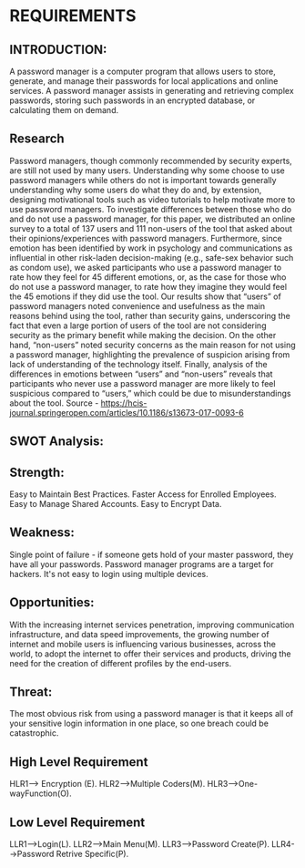 # REQUIREMENTS
## INTRODUCTION:
A password manager is a computer program that allows users to store, generate, and manage their passwords for local applications and online services.
A password manager assists in generating and retrieving complex passwords, storing such passwords in an encrypted database, or calculating them on demand.

## Research
Password managers, though commonly recommended by security experts, are still not used by many users. Understanding why some choose to use password managers while others do not is important towards generally understanding why some users do what they do and, by extension, designing motivational tools such as video tutorials to help motivate more to use password managers. To investigate differences between those who do and do not use a password manager, for this paper, we distributed an online survey to a total of 137 users and 111 non-users of the tool that asked about their opinions/experiences with password managers. Furthermore, since emotion has been identified by work in psychology and communications as influential in other risk-laden decision-making (e.g., safe-sex behavior such as condom use), we asked participants who use a password manager to rate how they feel for 45 different emotions, or, as the case for those who do not use a password manager, to rate how they imagine they would feel the 45 emotions if they did use the tool. Our results show that “users” of password managers noted convenience and usefulness as the main reasons behind using the tool, rather than security gains, underscoring the fact that even a large portion of users of the tool are not considering security as the primary benefit while making the decision. On the other hand, “non-users” noted security concerns as the main reason for not using a password manager, highlighting the prevalence of suspicion arising from lack of understanding of the technology itself. Finally, analysis of the differences in emotions between “users” and “non-users” reveals that participants who never use a password manager are more likely to feel suspicious compared to “users,” which could be due to misunderstandings about the tool. Source - https://hcis-journal.springeropen.com/articles/10.1186/s13673-017-0093-6

## SWOT Analysis:
## Strength:
Easy to Maintain Best Practices.
Faster Access for Enrolled Employees.
Easy to Manage Shared Accounts.
Easy to Encrypt Data.
## Weakness:
Single point of failure - if someone gets hold of your master password, they have all your passwords.
Password manager programs are a target for hackers. It's not easy to login using multiple devices.
## Opportunities:
With the increasing internet services penetration, improving communication infrastructure, and data speed improvements, the growing number of internet and mobile users is influencing various businesses, across the world, to adopt the internet to offer their services and products, driving the need for the creation of different profiles by the end-users.
## Threat:
The most obvious risk from using a password manager is that it keeps all of your sensitive login information in one place, so one breach could be catastrophic.

## High Level Requirement
HLR1--> Encryption (E).
HLR2-->Multiple Coders(M).
HLR3-->One-wayFunction(O).

## Low Level Requirement
LLR1-->Login(L).
LLR2-->Main Menu(M).
LLR3-->Password Create(P).
LLR4-->Password Retrive Specific(P).
